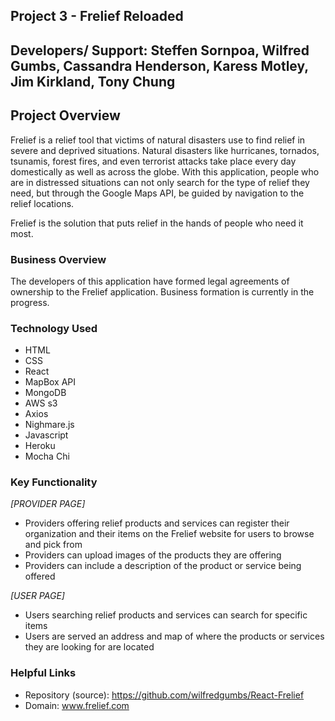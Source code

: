 ## Project 3 - Frelief Reloaded

## Developers/ Support: Steffen Sornpoa, Wilfred Gumbs, Cassandra Henderson, Karess Motley, Jim Kirkland, Tony Chung

## Project Overview

Frelief is a relief tool that victims of natural disasters use to find relief in severe and deprived situations. Natural disasters like hurricanes, tornados, tsunamis, forest fires, and even terrorist attacks take place every day domestically as well as across the globe. With this application, people who are in distressed situations can not only search for the type of relief they need, but through the Google Maps API, be guided by navigation to the relief locations.


Frelief is the solution that puts relief in the hands of people who need it most.

### Business Overview

The developers of this application have formed legal agreements of ownership to the Frelief application. Business formation is currently in the progress. 


### Technology Used

* HTML
* CSS
* React
* MapBox API
* MongoDB
* AWS s3
* Axios
* Nighmare.js
* Javascript
* Heroku
* Mocha Chi


### Key Functionality

*[PROVIDER PAGE]*
* Providers offering relief products and services can register their organization and their items on the Frelief website for users to browse and pick from
* Providers can upload images of the products they are offering
* Providers can include a description of the product or service being offered

*[USER PAGE]*
* Users searching relief products and services can search for specific items
* Users are served an address and map of where the products or services they are looking for are located


### Helpful Links

* Repository (source): https://github.com/wilfredgumbs/React-Frelief
* Domain: www.frelief.com